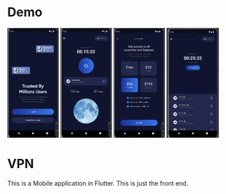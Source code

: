 # Demo
<p float="left">
  <img src="images/1.png" alt="1" height="250"/>
  <img src="images/2.png" alt="2" height="250"/>
  <img src="images/3.png" alt="3" height="250"/>
  <img src="images/4.png" alt="4" height="250"/>
</p>


# VPN

This is a Mobile application in Flutter. This is just the front end.